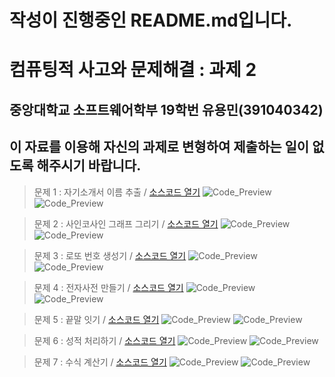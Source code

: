 # 작성이 진행중인 README.md입니다.
# 컴퓨팅적 사고와 문제해결 : 과제 2
## 중앙대학교 소프트웨어학부 19학번 유용민(391040342)
## 이 자료를 이용해 자신의 과제로 변형하여 제출하는 일이 없도록 해주시기 바랍니다.

> 문제 1 : 자기소개서 이름 추출 / [소스코드 열기](문제1.py)
![Code_Preview](/Images/제1.jpg)
![Code_Preview](/Images/결과1.png)

> 문제 2 : 사인코사인 그래프 그리기 / [소스코드 열기](문제2.py)
![Code_Preview](/Images/문제2.jpg)
![Code_Preview](/Images/결과2.png)

> 문제 3 : 로또 번호 생성기 / [소스코드 열기](문제3.py)
![Code_Preview](/Images/문제3.jpg)
![Code_Preview](/Images/결과3.png)

> 문제 4 : 전자사전 만들기 / [소스코드 열기](문제4.py)
![Code_Preview](/Images/문제4.jpg)
![Code_Preview](/Images/결과4.png)

> 문제 5 : 끝말 잇기 / [소스코드 열기](문제5.py)
![Code_Preview](/Images/문제5.jpg)
![Code_Preview](/Images/결과5.png)

> 문제 6 : 성적 처리하기 / [소스코드 열기](문제6.py)
![Code_Preview](/Images/문제6.jpg)
![Code_Preview](/Images/결과6.png)

> 문제 7 : 수식 계산기 / [소스코드 열기](문제7.py)
![Code_Preview](/Images/문제7.jpg)
![Code_Preview](/Images/결과7.png)
